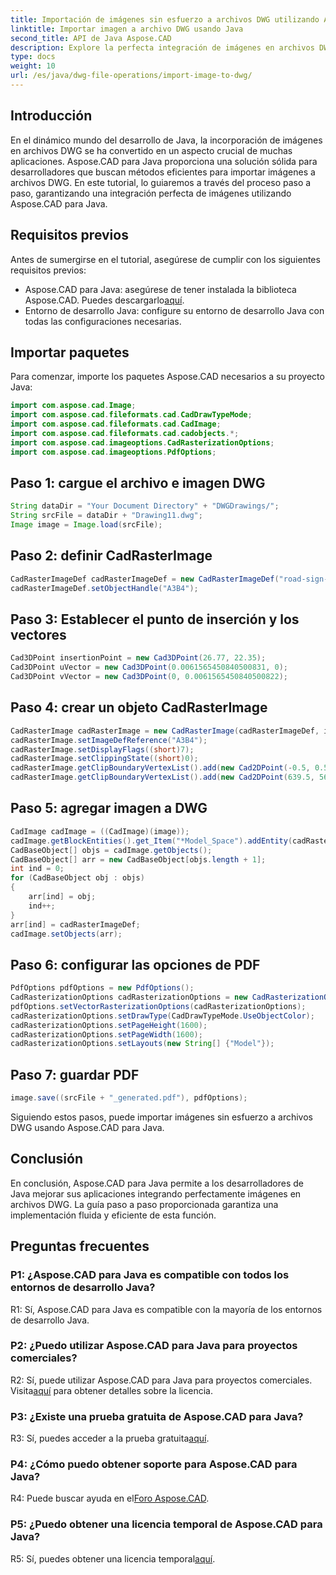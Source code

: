 ```yaml
---
title: Importación de imágenes sin esfuerzo a archivos DWG utilizando Aspose.CAD Java
linktitle: Importar imagen a archivo DWG usando Java
second_title: API de Java Aspose.CAD
description: Explore la perfecta integración de imágenes en archivos DWG utilizando Aspose.CAD para Java. Siga nuestra guía paso a paso para un desarrollo eficiente.
type: docs
weight: 10
url: /es/java/dwg-file-operations/import-image-to-dwg/
---
```

## Introducción

En el dinámico mundo del desarrollo de Java, la incorporación de imágenes en archivos DWG se ha convertido en un aspecto crucial de muchas aplicaciones. Aspose.CAD para Java proporciona una solución sólida para desarrolladores que buscan métodos eficientes para importar imágenes a archivos DWG. En este tutorial, lo guiaremos a través del proceso paso a paso, garantizando una integración perfecta de imágenes utilizando Aspose.CAD para Java.

## Requisitos previos

Antes de sumergirse en el tutorial, asegúrese de cumplir con los siguientes requisitos previos:
- Aspose.CAD para Java: asegúrese de tener instalada la biblioteca Aspose.CAD. Puedes descargarlo[aquí](https://releases.aspose.com/cad/java/).
- Entorno de desarrollo Java: configure su entorno de desarrollo Java con todas las configuraciones necesarias.

## Importar paquetes

Para comenzar, importe los paquetes Aspose.CAD necesarios a su proyecto Java:

```java
import com.aspose.cad.Image;
import com.aspose.cad.fileformats.cad.CadDrawTypeMode;
import com.aspose.cad.fileformats.cad.CadImage;
import com.aspose.cad.fileformats.cad.cadobjects.*;
import com.aspose.cad.imageoptions.CadRasterizationOptions;
import com.aspose.cad.imageoptions.PdfOptions;
```

## Paso 1: cargue el archivo e imagen DWG

```java
String dataDir = "Your Document Directory" + "DWGDrawings/";
String srcFile = dataDir + "Drawing11.dwg";
Image image = Image.load(srcFile);
```

## Paso 2: definir CadRasterImage

```java
CadRasterImageDef cadRasterImageDef = new CadRasterImageDef("road-sign-custom.png", 640, 562);
cadRasterImageDef.setObjectHandle("A3B4");
```

## Paso 3: Establecer el punto de inserción y los vectores

```java
Cad3DPoint insertionPoint = new Cad3DPoint(26.77, 22.35);
Cad3DPoint uVector = new Cad3DPoint(0.0061565450840500831, 0);
Cad3DPoint vVector = new Cad3DPoint(0, 0.0061565450840500822);
```

## Paso 4: crear un objeto CadRasterImage

```java
CadRasterImage cadRasterImage = new CadRasterImage(cadRasterImageDef, insertionPoint, uVector, vVector);
cadRasterImage.setImageDefReference("A3B4");
cadRasterImage.setDisplayFlags((short)7);
cadRasterImage.setClippingState((short)0);
cadRasterImage.getClipBoundaryVertexList().add(new Cad2DPoint(-0.5, 0.5));
cadRasterImage.getClipBoundaryVertexList().add(new Cad2DPoint(639.5, 561.5));
```

## Paso 5: agregar imagen a DWG

```java
CadImage cadImage = ((CadImage)(image));
cadImage.getBlockEntities().get_Item("*Model_Space").addEntity(cadRasterImage);
CadBaseObject[] objs = cadImage.getObjects();
CadBaseObject[] arr = new CadBaseObject[objs.length + 1];
int ind = 0;
for (CadBaseObject obj : objs)
{
    arr[ind] = obj;
    ind++;
}
arr[ind] = cadRasterImageDef;
cadImage.setObjects(arr);
```

## Paso 6: configurar las opciones de PDF

```java
PdfOptions pdfOptions = new PdfOptions();
CadRasterizationOptions cadRasterizationOptions = new CadRasterizationOptions();
pdfOptions.setVectorRasterizationOptions(cadRasterizationOptions);
cadRasterizationOptions.setDrawType(CadDrawTypeMode.UseObjectColor);
cadRasterizationOptions.setPageHeight(1600);
cadRasterizationOptions.setPageWidth(1600);
cadRasterizationOptions.setLayouts(new String[] {"Model"});
```

## Paso 7: guardar PDF

```java
image.save((srcFile + "_generated.pdf"), pdfOptions);
```

Siguiendo estos pasos, puede importar imágenes sin esfuerzo a archivos DWG usando Aspose.CAD para Java.

## Conclusión

En conclusión, Aspose.CAD para Java permite a los desarrolladores de Java mejorar sus aplicaciones integrando perfectamente imágenes en archivos DWG. La guía paso a paso proporcionada garantiza una implementación fluida y eficiente de esta función.

## Preguntas frecuentes

### P1: ¿Aspose.CAD para Java es compatible con todos los entornos de desarrollo Java?

R1: Sí, Aspose.CAD para Java es compatible con la mayoría de los entornos de desarrollo Java.

### P2: ¿Puedo utilizar Aspose.CAD para Java para proyectos comerciales?

 R2: Sí, puede utilizar Aspose.CAD para Java para proyectos comerciales. Visita[aquí](https://purchase.aspose.com/buy) para obtener detalles sobre la licencia.

### P3: ¿Existe una prueba gratuita de Aspose.CAD para Java?

 R3: Sí, puedes acceder a la prueba gratuita[aquí](https://releases.aspose.com/).

### P4: ¿Cómo puedo obtener soporte para Aspose.CAD para Java?

 R4: Puede buscar ayuda en el[Foro Aspose.CAD](https://forum.aspose.com/c/cad/19).

### P5: ¿Puedo obtener una licencia temporal de Aspose.CAD para Java?

 R5: Sí, puedes obtener una licencia temporal[aquí](https://purchase.aspose.com/temporary-license/).